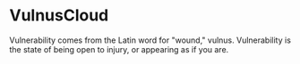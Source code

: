 # VulnusCloud
Vulnerability comes from the Latin word for "wound," vulnus. Vulnerability is the state of being open to injury, or appearing as if you are.
